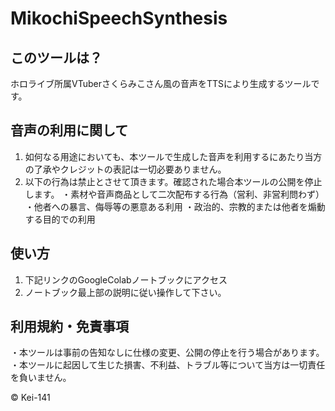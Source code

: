 # MikochiSpeechSynthesis

## このツールは？
ホロライブ所属VTuberさくらみこさん風の音声をTTSにより生成するツールです。

## 音声の利用に関して
1. 如何なる用途においても、本ツールで生成した音声を利用するにあたり当方の了承やクレジットの表記は一切必要ありません。
2. 以下の行為は禁止とさせて頂きます。確認された場合本ツールの公開を停止します。
 ・素材や音声商品として二次配布する行為（営利、非営利問わず）
 ・他者への暴言、侮辱等の悪意ある利用
 ・政治的、宗教的または他者を煽動する目的での利用

## 使い方
1. 下記リンクのGoogleColabノートブックにアクセス
2. ノートブック最上部の説明に従い操作して下さい。

## 利用規約・免責事項
・本ツールは事前の告知なしに仕様の変更、公開の停止を行う場合があります。
・本ツールに起因して生じた損害、不利益、トラブル等について当方は一切責任を負いません。

© Kei-141
